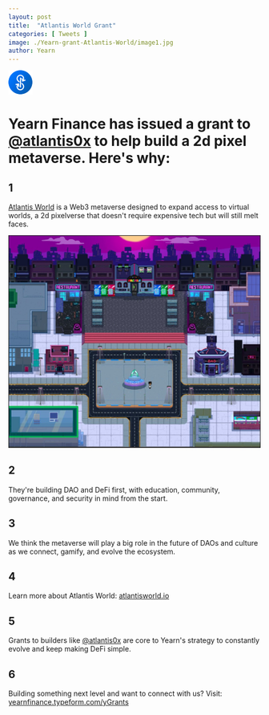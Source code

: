 ```yaml
---
layout: post
title:  "Atlantis World Grant"
categories: [ Tweets ]
image: ./Yearn-grant-Atlantis-World/image1.jpg
author: Yearn
---
```


![](image1.jpg)

# Yearn Finance has issued a grant to [@atlantis0x](https://twitter.com/atlantis0x) to help build a 2d pixel metaverse. Here's why:

## 1

[Atlantis World](https://twitter.com/atlantis0x) is a Web3 metaverse designed to expand access to virtual worlds, a 2d pixelverse that doesn't require expensive tech but will still melt faces.

![](image2.jpg)

## 2

They're building DAO and DeFi first, with education, community, governance, and security in mind from the start.

## 3

We think the metaverse will play a big role in the future of DAOs and culture as we connect, gamify, and evolve the ecosystem.

## 4

Learn more about Atlantis World:  [atlantisworld.io](https://atlantisworld.io)

## 5

Grants to builders like [@atlantis0x](https://twitter.com/atlantis0x) are core to Yearn's strategy to constantly evolve and keep making DeFi simple. 

## 6

Building something next level and want to connect with us? Visit: [yearnfinance.typeform.com/yGrants](https://yearnfinance.typeform.com/yGrants)
